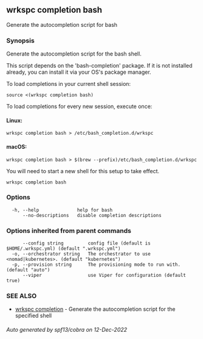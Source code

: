 ## wrkspc completion bash

Generate the autocompletion script for bash

### Synopsis

Generate the autocompletion script for the bash shell.

This script depends on the 'bash-completion' package.
If it is not installed already, you can install it via your OS's package manager.

To load completions in your current shell session:

	source <(wrkspc completion bash)

To load completions for every new session, execute once:

#### Linux:

	wrkspc completion bash > /etc/bash_completion.d/wrkspc

#### macOS:

	wrkspc completion bash > $(brew --prefix)/etc/bash_completion.d/wrkspc

You will need to start a new shell for this setup to take effect.


```
wrkspc completion bash
```

### Options

```
  -h, --help              help for bash
      --no-descriptions   disable completion descriptions
```

### Options inherited from parent commands

```
      --config string         config file (default is $HOME/.wrkspc.yml) (default ".wrkspc.yml")
  -o, --orchestrator string   The orchestrator to use <nomad|kubernetes>. (default "kubernetes")
  -p, --provision string      The provisioning mode to run with. (default "auto")
      --viper                 use Viper for configuration (default true)
```

### SEE ALSO

* [wrkspc completion](wrkspc_completion.md)	 - Generate the autocompletion script for the specified shell

###### Auto generated by spf13/cobra on 12-Dec-2022

